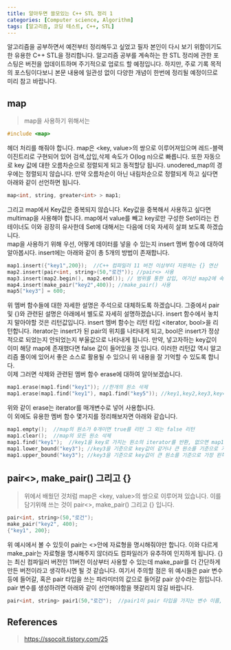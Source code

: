 ```yaml
---
title: 알아두면 쓸모있는 C++ STL 정리 1
categories: [Computer science, Algorithm]
tags: [알고리즘, 코딩 테스트, C++, STL]
---
```


알고리즘을 공부하면서 예전부터 정리해두고 싶었고 필자 본인이 다시 보기 위함이기도 한 유용한 C++ STL을 정리합니다.
알고리즘 공부를 계속하는 한 STL 정리에 관한 포스팅은 버전을 업데이트하며 주기적으로 업로드 할 예정입니다. 하지만, 주로 기록 목적의 포스팅이다보니 본문 내용에 일관성 없이 다양한 개념이 한번에 정리될 예정이므로 미리 참고 바랍니다. 

## map
> map을 사용하기 위해서는 
```cpp
#include <map> 
```
헤더 처리를 해줘야 합니다. map은 <key, value>의 쌍으로 이루어져있으며 레드-블랙 이진트리로 구현되어 있어 검색,삽입,삭제 속도가 O(log n)으로 빠릅니다. 또한 자동으로 key 값에 대한 오름차순으로 정렬되게 되고 동적할당 됩니다. unodered_map의 경우에는 정렬되지 않습니다. 만약 오름차순이 아닌 내림차순으로 정렬되게 하고 싶다면 아래와 같이 선언하면 됩니다.
```cpp
map<int, string, greater<int> > map1;
```
그리고 map에서 Key값은 중복되지 않습니다. Key값을 중복해서 사용하고 싶다면 multimap을 사용해야 합니다. map에서 value를 빼고 key로만 구성한 Set이라는 컨테이너도 이와 굉장히 유사한데 Set에 대해서는 다음에 더욱 자세히 살펴 보도록 하겠습니다.  
map을 사용하기 위해 우선, 어떻게 데이터를 넣을 수 있는지 insert 멤버 함수에 대하여 알아봅시다. insert에는 아래와 같이 총 5개의 방법이 존재합니다.
```cpp
map1.insert({"key1",200});  //C++ 컴파일러 11 버전 이상부터 지원하는 {} 연산 
map2.insert(pair<int, string>(50,"로건")); //pair<> 사용
map3.insert(map2.begin(), map2.end()); // 범위를 통한 삽입, 여기선 map2에 속하는 원소 처음부터 끝까지 모두 복사, 범위는 [map2.begin(), map2.end()) 임에 주의
map4.insert(make_pair("key2",400)); //make_pair() 사용
map5["key3"] = 600;
```
위 멤버 함수들에 대한 자세한 설명은 주석으로 대체하도록 하겠습니다. 그중에서 pair 및 {}와 관련된 설명은 아래에서 별도로 자세히 설명하겠습니다. insert 함수에서 놓치지 말아야할 것은 리턴값입니다. insert 멤버 함수는 리턴 타입 <iterator, bool>을 리턴합니다. iterator는 insert가 된 pair의 위치를 나타내게 되고, bool은 insert가 정상적으로 되었는지 안되었는지 부울값으로 나타내게 됩니다. 만약, 넣고자하는 key값이 이미 해당 map에 존재했다면 false 값이 들어있을 것 입니다. 이러한 리턴값 역시 알고리즘 풀이에 있어서 좋은 소스로 활용될 수 있으니 위 내용을 잘 기억할 수 있도록 합니다.  
이제 그러면 삭제와 관련된 멤버 함수 erase에 대하여 알아보겠습니다. 
```cpp
map1.erase(map1.find("key1")); //한개의 원소 삭제
map1.erase(map1.find("key1"), map1.find("key5")); //key1,key2,key3,key4,key5의 순서로 map에 저장되어 있다면 범위가 [key1, key5) 이므로 key1, key2, key3, key4가 삭제되게 된다 
```
위와 같이 erase는 iterator를 매개변수로 넣어 사용합니다.  
이 외에도 유용한 멤버 함수 몇가지를 정리해보자면 아래와 같습니다.
```cpp
map1.empty();  //map의 원소가 0개이면 true를 리턴 그 외는 false 리턴
map1.clear();  //map의 모든 원소 삭제
map1.find("key1");  //key1을 key로 가지는 원소의 iterator를 반환, 없으면 map1.end() iterator를 반환
map1.lower_bound("key3"); //key3을 기준으로 key값이 같거나 큰 원소를 기준으로 가장 왼쪽에 있는(그중에서 가장 작은) iterator를 리턴 
map1.upper_bound("key3"); //key3을 기준으로 key값이 큰 원소를 기준으로 가장 왼쪽에 있는(그중에서 가장 작은) iterator를 리턴
```

## pair<>, make_pair() 그리고 {}
> 위에서 배웠던 것처럼 map은 <key, value>의 쌍으로 이루어져 있습니다. 이를 담기위해 쓰는 것이 pair<>, make_pair() 그리고 {} 입니다.
```cpp
pair<int, string>(50,"로건");
make_pair("key2", 400);
{"key1", 200};
```
위 예시에서 볼 수 있듯이 pair는 <>안에 자료형을 명시해줘야만 합니다. 이와 다르게 make_pair는 자료형을 명시해주지 않더라도 컴파일러가 유추하여 인지하게 됩니다. {}는 최신 컴파일러 버전인 11버전 이상부터 사용할 수 있는데 make_pair를 더 간단하게 만든 버전이라고 생각하시면 될 것 같습니다. 여기서 주의할 점은 위 예시들은 pair 변수 등에 들어갈, 혹은 pair 타입을 쓰는 파라미터의 값으로 들어갈 pair 상수라는 점입니다. pair 변수를 생성하려면 아래와 같이 선언해야함을 헷갈리지 않길 바랍니다.
```cpp
pair<int, string> pair1(50,"로건");  //pair1이 pair 타입을 가지는 변수 이름, 변수 선언과 동시에 값으로 초기화
```

## References
> https://ssocoit.tistory.com/25  
